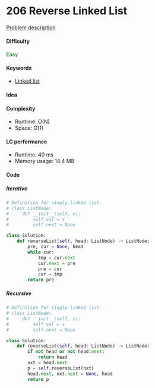 206 Reverse Linked List
=======================
[Problem description](https://leetcode.com/problems/reverse-linked-list/)

#### Difficulty
<span style="color:green">Easy</span>

#### Keywords
- [Linked list](../categories/linked_list.md)

#### Idea


#### Complexity
- Runtime: O(N)
- Space: O(1)

#### LC performance
- Runtime: 40 ms
- Memory usage: 14.4 MB

#### Code
##### Iterative
```python
# Definition for singly-linked list.
# class ListNode:
#     def __init__(self, x):
#         self.val = x
#         self.next = None

class Solution:
    def reverseList(self, head: ListNode) -> ListNode:
        pre, cur = None, head
        while cur:
            tmp = cur.next
            cur.next = pre
            pre = cur
            cur = tmp
        return pre
```

##### Recursive
```python
# Definition for singly-linked list.
# class ListNode:
#     def __init__(self, x):
#         self.val = x
#         self.next = None

class Solution:
    def reverseList(self, head: ListNode) -> ListNode:
        if not head or not head.next:
            return head
        nxt = head.next
        p = self.reverseList(nxt)
        head.next, nxt.next = None, head
        return p
```